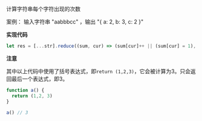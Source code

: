 计算字符串每个字符出现的次数

案例： 输入字符串 "aabbbcc" ，输出 "{ a: 2, b: 3, c: 2 }"

**实现代码**
```js
let res = [...str].reduce((sum, cur) => (sum[cur]++ || (sum[cur] = 1), sum), {})
```
**注意**

其中以上代码中使用了括号表达式，即`return (1,2,3)`，它会被计算为3。只会返回最后一个表达式，即3。

```js
function a() {
  return (1,2, 3)
}

a() // 3
```